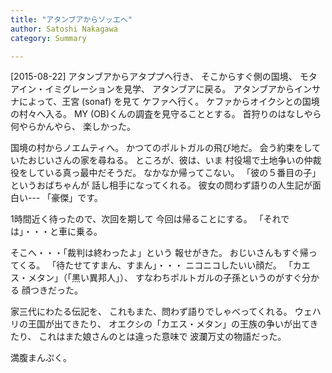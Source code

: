 ```yaml
---
title: "アタンブアからソッエへ"
author: Satoshi Nakagawa
category: Summary

---
```


[2015-08-22]  アタンブアからアタププへ行き、
そこからすぐ側の国境、
モタアイン・イミグレーションを見学、
アタンブアに戻る。
アタンブアからインサナによって、王宮 (sonaf) を見て
ケファへ行く。
ケファからオイクシとの国境の村々へ入る。
MY (OB)くんの調査を見守ることとする。
首狩りのはなしやら何やらかんやら、
楽しかった。

 国境の村からノエムティへ。
かつてのポルトガルの飛び地だ。
会う約束をしていたおじいさんの家を尋ねる。
ところが、彼は、いま
村役場で土地争いの仲裁役をしている真っ最中だそうだ。
なかなか帰ってこない。
「彼の５番目の子」というおばちゃんが
話し相手になってくれる。
彼女の問わず語りの人生記が面白い---
「豪傑」です。

 1時間近く待ったので、次回を期して
今回は帰ることにする。
「それでは」・・・と車に乗る。

 そこへ・・・「裁判は終わったよ」という
報せがきた。
おじいさんもすぐ帰ってくる。
「待たせてすまん、すまん」・・・
ニコニコしたいい顔だ。
「カエス・メタン」（「黒い異邦人」）、
すなわちポルトガルの子孫というのがすぐ分かる
顔つきだった。

 家三代にわたる伝記を、
これもまた、問わず語りでしゃべってくれる。
ウェハリの王国が出てきたり、
オエクシの「カエス・メタン」の王族の争いが出てきたり、
これはまた娘さんのとは違った意味で
波瀾万丈の物語だった。

 満腹まんぷく。

